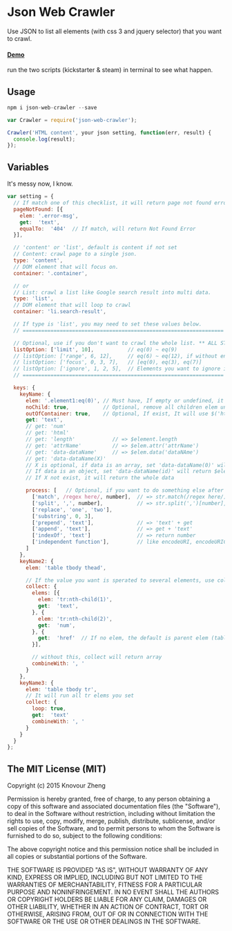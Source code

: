 # Json Web Crawler

Use JSON to list all elements (with css 3 and jquery selector) that you want to crawl.

#### [Demo]
run the two scripts (kickstarter & steam) in terminal to see what happen.

## Usage
```javascript
npm i json-web-crawler --save
```
```javascript
var Crawler = require('json-web-crawler');

Crawler('HTML content', your json setting, function(err, result) {
  console.log(result);
});
```

## Variables
It's messy now, I know.

```javascript
var setting = {
  // If match one of this checklist, it will return page not found error.
  pageNotFound: [{
    elem: '.error-msg',
    get:  'text',
    equalTo:  '404'  // If match, will return Not Found Error
  }],

  // 'content' or 'list', default is content if not set
  // Content: crawl page to a single json.
  type: 'content',
  // DOM element that will focus on.
  container: '.container',

  // or
  // List: crawl a list like Google search result into multi data.
  type: 'list',
  // DOM element that will loop to crawl
  container: 'li.search-result',

  // If type is 'list', you may need to set these values below.
  // =================================================================

  // Optional, use if you don't want to crawl the whole list. ** ALL STRAT FROM 0 **
  listOption: ['limit', 10],           // eq(0) ~ eq(9)
  // listOption: ['range', 6, 12],     // eq(6) ~ eq(12), if without end, it will continue to the last one
  // listOption: ['focus', 0, 3, 7],   // [eq(0), eq(3), eq(7)]
  // listOption: ['ignore', 1, 2, 5],  // Elements you want to ignore it. You can use -1, -2 to count from backward.
  // =================================================================

  keys: {
    keyName: {
      elem: '.element1:eq(0)', // Must have, If empty or undefined, it will use container or listElems instead
      noChild: true,           // Optional, remove all children elem under $(elem)
      outOfContainer: true,    // Optional, If exist, It will use $('html').find()
      get: 'text',
      // get: 'num'
      // get: 'html'
      // get: 'length'            // => $element.length
      // get: 'attrName'          // => $elem.attr('attrName')
      // get: 'data-dataName'     // => $elem.data('dataNAme')
      // get: 'data-dataName(X)'
      // X is optional, if data is an array, set 'data-dataName(0)' will return $elem.data('dataAttribute')[0]
      // If data is an object, set 'data-dataName(id)' will return $elem.data('dataAttribute')['id']
      // If X not exist, it will return the whole data

      process: [   // Optional, if you want to do something else after 'get'
        ['match', /regex here/, number],  // => str.match(/regex here/)[number], return array if no number, but will cause other process won't work
        ['split', ',', number],           // => str.split(',')[number], return array if no number, but will cause other process won't work
        ['replace', 'one', 'two'],
        ['substring', 0, 3],
        ['prepend', 'text'],              // => 'text' + get
        ['append', 'text'],               // => get + 'text'
        ['indexOf', 'text']               // => return number
        ['independent function'],         // like encodeURI, encodeURIComponent, unescape, etc...
      ]
    },
    keyName2: {
      elem: 'table tbody thead',

      // If the value you want is sperated to several elements, use collect to get all elems
      collect: {
        elems: [{
          elem: 'tr:nth-child(1)',
          get:  'text',
        }, {
          elem: 'tr:nth-child(2)',
          get:  'num',
        }, {
          get:  'href'  // If no elem, the default is parent elem (table tbody)
        }],

        // without this, collect will return array
        combineWith: ', '
      }
    },
    keyName3: {
      elem: 'table tbody tr',
      // It will run all tr elems you set
      collect: {
        loop: true,
        get:  'text'
        combineWith: ', '
      }
    }
  }
};
```


## The MIT License (MIT)

Copyright (c) 2015 Knovour Zheng

Permission is hereby granted, free of charge, to any person obtaining a copy
of this software and associated documentation files (the "Software"), to deal
in the Software without restriction, including without limitation the rights
to use, copy, modify, merge, publish, distribute, sublicense, and/or sell
copies of the Software, and to permit persons to whom the Software is
furnished to do so, subject to the following conditions:

The above copyright notice and this permission notice shall be included in
all copies or substantial portions of the Software.

THE SOFTWARE IS PROVIDED "AS IS", WITHOUT WARRANTY OF ANY KIND, EXPRESS OR
IMPLIED, INCLUDING BUT NOT LIMITED TO THE WARRANTIES OF MERCHANTABILITY,
FITNESS FOR A PARTICULAR PURPOSE AND NONINFRINGEMENT. IN NO EVENT SHALL THE
AUTHORS OR COPYRIGHT HOLDERS BE LIABLE FOR ANY CLAIM, DAMAGES OR OTHER
LIABILITY, WHETHER IN AN ACTION OF CONTRACT, TORT OR OTHERWISE, ARISING FROM,
OUT OF OR IN CONNECTION WITH THE SOFTWARE OR THE USE OR OTHER DEALINGS IN
THE SOFTWARE.

[Demo]: http://runnable.com/VMPSRHC3Ys9L_12d/json-web-crawler
